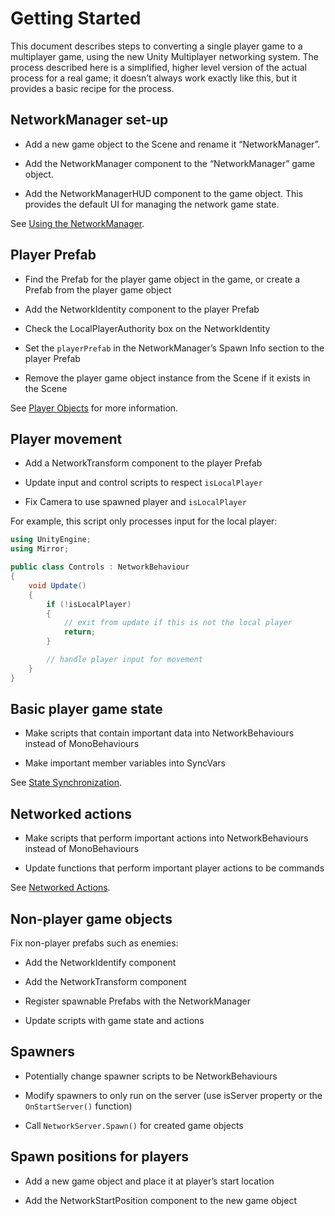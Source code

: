 # Getting Started

This document describes steps to converting a single player game to a multiplayer game, using the new Unity Multiplayer networking system. The process described here is a simplified, higher level version of the actual process for a real game; it doesn’t always work exactly like this, but it provides a basic recipe for the process.

## NetworkManager set-up

-   Add a new game object to the Scene and rename it “NetworkManager”.

-   Add the NetworkManager component to the “NetworkManager” game object.

-   Add the NetworkManagerHUD component to the game object. This provides the default UI for managing the network game state.

See [Using the NetworkManager](../Components/NetworkManager.md).

## Player Prefab

-   Find the Prefab for the player game object in the game, or create a Prefab from the player game object

-   Add the NetworkIdentity component to the player Prefab

-   Check the LocalPlayerAuthority box on the NetworkIdentity

-   Set the `playerPrefab` in the NetworkManager’s Spawn Info section to the player Prefab

-   Remove the player game object instance from the Scene if it exists in the Scene

See [Player Objects](../Guides/GameObjects/SpawnPlayer.md) for more information.

## Player movement

-   Add a NetworkTransform component to the player Prefab

-   Update input and control scripts to respect `isLocalPlayer`

-   Fix Camera to use spawned player and `isLocalPlayer`

For example, this script only processes input for the local player:

``` cs
using UnityEngine;
using Mirror;

public class Controls : NetworkBehaviour
{
    void Update()
    {
        if (!isLocalPlayer)
        {
            // exit from update if this is not the local player
            return;
        }

        // handle player input for movement
    }
}
```

## Basic player game state

-   Make scripts that contain important data into NetworkBehaviours instead of MonoBehaviours

-   Make important member variables into SyncVars

See [State Synchronization](../Guides/StateSync.md).

## Networked actions

-   Make scripts that perform important actions into NetworkBehaviours instead of MonoBehaviours

-   Update functions that perform important player actions to be commands

See [Networked Actions](../Guides/Communications/index.md).

## Non-player game objects

Fix non-player prefabs such as enemies:

-   Add the NetworkIdentify component

-   Add the NetworkTransform component

-   Register spawnable Prefabs with the NetworkManager

-   Update scripts with game state and actions

## Spawners

-   Potentially change spawner scripts to be NetworkBehaviours

-   Modify spawners to only run on the server (use isServer property or the `OnStartServer()` function)

-   Call `NetworkServer.Spawn()` for created game objects

## Spawn positions for players

-   Add a new game object and place it at player’s start location

-   Add the NetworkStartPosition component to the new game object
